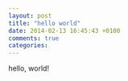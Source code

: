 ```yaml
---
layout: post
title: "hello world"
date: 2014-02-13 16:45:43 +0100
comments: true
categories: 
---
```


hello, world!
